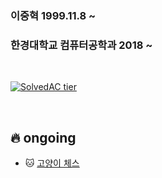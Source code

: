 ### 이중혁 1999.11.8 ~  
### 한경대학교 컴퓨터공학과 2018 ~  

<br/>

[![SolvedAC tier](http://mazassumnida.wtf/api/v2/generate_badge?boj=wndgur2)](https://solved.ac/wndgur2)

<br/>

## 🔥 ongoing
- 🐱 [고양이 체스](https://github.com/wndgur2/CatChess)
